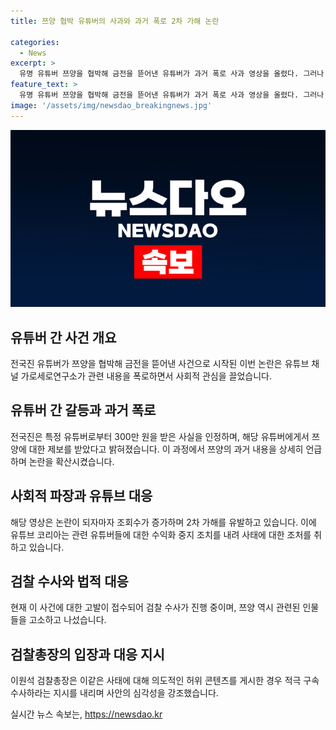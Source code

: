 ```yaml
---
title: 쯔양 협박 유튜버의 사과와 과거 폭로 2차 가해 논란

categories:
  - News
excerpt: >
  유명 유튜버 쯔양을 협박해 금전을 뜯어낸 유튜버가 과거 폭로 사과 영상을 올렸다. 그러나 피해자의 과거를 노출시키며 2차 가해 논란이 확산되고 있다. 논란은 다른 유튜버들과 언론을 통해 확산 중이며, 검찰 수사 및 쯔양의 고소 의사가 나와있다. 관련된 유튜버들에 대한 수익 중지 조치도 이루어졌다. 해당 사건은 계속해서 주목받고 있는 상황이다.
feature_text: >
  유명 유튜버 쯔양을 협박해 금전을 뜯어낸 유튜버가 과거 폭로 사과 영상을 올렸다. 그러나 피해자의 과거를 노출시키며 2차 가해 논란이 확산되고 있다. 논란은 다른 유튜버들과 언론을 통해 확산 중이며, 검찰 수사 및 쯔양의 고소 의사가 나와있다. 관련된 유튜버들에 대한 수익 중지 조치도 이루어졌다. 해당 사건은 계속해서 주목받고 있는 상황이다.
image: '/assets/img/newsdao_breakingnews.jpg'
---
```


<p><img src="/assets/img/newsdao_breakingnews.jpg" alt="koreaapp 속보" /></p>

<h2 data-ke-size="size26">유튜버 간 사건 개요</h2>

<p>전국진 유튜버가 쯔양을 협박해 금전을 뜯어낸 사건으로 시작된 이번 논란은 유튜브 채널 가로세로연구소가 관련 내용을 폭로하면서 사회적 관심을 끌었습니다.</p>

<h2 data-ke-size="size26">유튜버 간 갈등과 과거 폭로</h2>

<p>전국진은 특정 유튜버로부터 300만 원을 받은 사실을 인정하며, 해당 유튜버에게서 쯔양에 대한 제보를 받았다고 밝혀졌습니다. 이 과정에서 쯔양의 과거 내용을 상세히 언급하며 논란을 확산시켰습니다.</p>

<h2 data-ke-size="size26">사회적 파장과 유튜브 대응</h2>

<p>해당 영상은 논란이 되자마자 조회수가 증가하며 2차 가해를 유발하고 있습니다. 이에 유튜브 코리아는 관련 유튜버들에 대한 수익화 중지 조치를 내려 사태에 대한 조처를 취하고 있습니다.</p>

<h2 data-ke-size="size26">검찰 수사와 법적 대응</h2>

<p>현재 이 사건에 대한 고발이 접수되어 검찰 수사가 진행 중이며, 쯔양 역시 관련된 인물들을 고소하고 나섰습니다.</p>

<h2 data-ke-size="size26">검찰총장의 입장과 대응 지시</h2>

<p>이원석 검찰총장은 이같은 사태에 대해 의도적인 허위 콘텐츠를 게시한 경우 적극 구속 수사하라는 지시를 내리며 사안의 심각성을 강조했습니다.</p>
실시간 뉴스 속보는, <a href="https://newsdao.kr" rel="dofollow">https://newsdao.kr</a>



